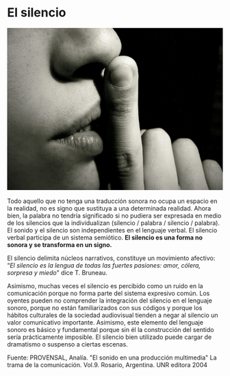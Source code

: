 # El silencio


[![Silencio. Licencia Creative Commons 4.0 by-nc-nd](img/Silencio.jpg "Silencio")](https://goo.gl/fxeE40)

Todo aquello que no tenga una traducción sonora no ocupa un espacio en la realidad, no es signo que sustituya a una determinada realidad. Ahora bien, la palabra no tendría significado si no pudiera ser expresada en medio de los silencios que la individualizan (silencio / palabra / silencio / palabra). El sonido y el silencio son independientes en el lenguaje verbal. El silencio verbal participa de un sistema semiótico. **El silencio es una forma no sonora y se transforma en un signo.**


El silencio delimita núcleos narrativos, constituye un movimiento afectivo: “_El silencio  es la lengua de todas las fuertes pasiones: amor, cólera, sorpresa y miedo_" dice T.  Bruneau.

Asimismo, muchas veces el silencio es percibido como un ruido en la comunicación porque no forma parte del sistema expresivo común. Los oyentes pueden no comprender la integración del silencio en el lenguaje sonoro, porque no están familiarizados con sus códigos y porque los hábitos culturales de la sociedad audiovisual tienden a negar al silencio un valor comunicativo importante. Asimismo, este elemento del lenguaje sonoro es básico y fundamental porque sin él la construcción del sentido sería prácticamente imposible. El silencio bien utilizado puede cargar de dramatismo o suspenso a ciertas escenas.

Fuente: PROVENSAL, Analía. "El sonido en una producción multimedia" La trama de la comunicación. Vol.9. Rosario, Argentina. UNR editora 2004

